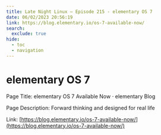 ```yaml
---
title: Late Night Linux – Episode 215 - elementary OS 7
date: 06/02/2023 20:56:19
link: https://blog.elementary.io/os-7-available-now/
search:
  exclude: true
hide:
  - toc
  - navigation
---
```


# elementary OS 7

Page Title: elementary OS 7 Available Now ⋅ elementary Blog

Page Description: Forward thinking and designed for real life 

Link: [https://blog.elementary.io/os-7-available-now/](https://blog.elementary.io/os-7-available-now/)